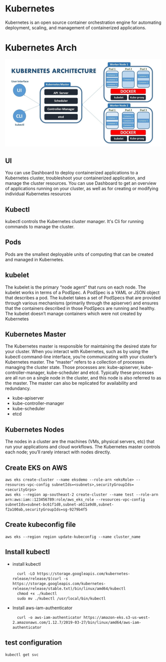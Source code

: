 # Kubernetes
Kubernetes is an open source container orchestration engine for automating deployment, scaling, and management of containerized applications.

# Kubernetes Arch

![KubernetesArch](../docs/images/kubernetes_arc.jpg)

## UI
You can use Dashboard to deploy containerized applications to a Kubernetes cluster, 
troubleshoot your containerized application, and manage the cluster resources. 
You can use Dashboard to get an overview of applications running on your cluster, as well as for creating or modifying individual Kubernetes resources

## Kubectl
kubectl controls the Kubernetes cluster manager. It's Cli for running commands to manage the cluster.

## Pods
Pods are the smallest deployable units of computing that can be created and managed in Kubernetes.

## kubelet
The kubelet is the primary “node agent” that runs on each node. The kubelet works in terms of a PodSpec. 
A PodSpec is a YAML or JSON object that describes a pod. 
The kubelet takes a set of PodSpecs that are provided through various mechanisms (primarily through the apiserver) and 
ensures that the containers described in those PodSpecs are running and healthy. 
The kubelet doesn’t manage containers which were not created by Kubernetes

## Kubernetes Master
The Kubernetes master is responsible for maintaining the desired state for your cluster. When you interact with Kubernetes, 
such as by using the kubectl command-line interface, you’re communicating with your cluster’s Kubernetes master.
The “master” refers to a collection of processes managing the cluster state. Those processes are: kube-apiserver, kube-controller-manager, kube-scheduler and etcd.
Typically these processes are all run on a single node in the cluster,
and this node is also referred to as the master. 
The master can also be replicated for availability and redundancy.

- kube-apiserver
- kube-controller-manager
- kube-scheduler
- etcd

## Kubernetes Nodes
The nodes in a cluster are the machines (VMs, physical servers, etc) that run your applications and cloud workflows. 
The Kubernetes master controls each node; you’ll rarely interact with nodes directly.

## Create EKS on AWS

    aws eks create-cluster --name eksdemo --role-arn <eksRole> --resources-vpc-config subnetIds=<subnets>,securityGroupIds=<securityGrps>
    aws eks --region ap-southeast-2 create-cluster --name test --role-arn arn:aws:iam::123456789:role/aws_eks_role --resources-vpc-config subnetIds=subnet-bc61f1d8,subnet-a611a9d0,subnet-f2a100ab,securityGroupIds=sg-9279b4f5

## Create kubeconfig file
    aws eks --region region update-kubeconfig --name cluster_name

## Install kubectl
- install kubectl

        curl -LO https://storage.googleapis.com/kubernetes-release/release/$(curl -s https://storage.googleapis.com/kubernetes-release/release/stable.txt)/bin/linux/amd64/kubectl
        chmod +x ./kubectl
        sudo mv ./kubectl /usr/local/bin/kubectl

- Install aws-iam-authenticator

        curl -o aws-iam-authenticator https://amazon-eks.s3-us-west-2.amazonaws.com/1.12.7/2019-03-27/bin/linux/amd64/aws-iam-authenticator
## test configuration

    kubectl get svc
  
